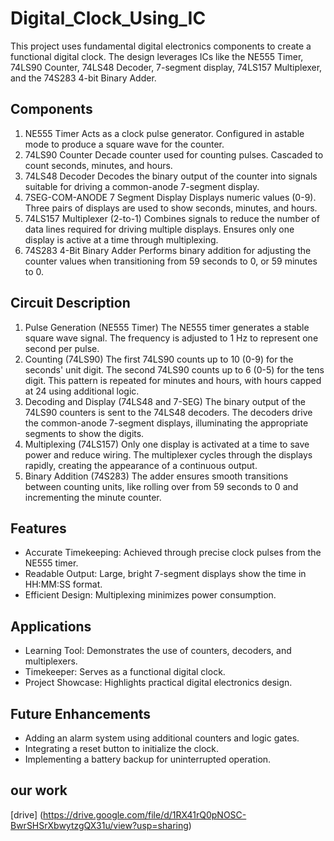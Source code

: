 # Digital_Clock_Using_IC
This project uses fundamental digital electronics components to create a functional digital clock. The design leverages ICs like the NE555 Timer, 74LS90 Counter, 74LS48 Decoder, 7-segment display, 74LS157 Multiplexer, and the 74S283 4-bit Binary Adder.

## Components
1. NE555 Timer
Acts as a clock pulse generator.
Configured in astable mode to produce a square wave for the counter.
2. 74LS90 Counter
Decade counter used for counting pulses.
Cascaded to count seconds, minutes, and hours.
3. 74LS48 Decoder
Decodes the binary output of the counter into signals suitable for driving a common-anode 7-segment display.
4. 7SEG-COM-ANODE 7 Segment Display
Displays numeric values (0-9).
Three pairs of displays are used to show seconds, minutes, and hours.
5. 74LS157 Multiplexer (2-to-1)
Combines signals to reduce the number of data lines required for driving multiple displays.
Ensures only one display is active at a time through multiplexing.
6. 74S283 4-Bit Binary Adder
Performs binary addition for adjusting the counter values when transitioning from 59 seconds to 0, or 59 minutes to 0.
## Circuit Description
1. Pulse Generation (NE555 Timer)
The NE555 timer generates a stable square wave signal.
The frequency is adjusted to 1 Hz to represent one second per pulse.
2. Counting (74LS90)
The first 74LS90 counts up to 10 (0-9) for the seconds' unit digit.
The second 74LS90 counts up to 6 (0-5) for the tens digit.
This pattern is repeated for minutes and hours, with hours capped at 24 using additional logic.
3. Decoding and Display (74LS48 and 7-SEG)
The binary output of the 74LS90 counters is sent to the 74LS48 decoders.
The decoders drive the common-anode 7-segment displays, illuminating the appropriate segments to show the digits.
4. Multiplexing (74LS157)
Only one display is activated at a time to save power and reduce wiring.
The multiplexer cycles through the displays rapidly, creating the appearance of a continuous output.
5. Binary Addition (74S283)
The adder ensures smooth transitions between counting units, like rolling over from 59 seconds to 0 and incrementing the minute counter.
## Features
- Accurate Timekeeping: Achieved through precise clock pulses from the NE555 timer.
- Readable Output: Large, bright 7-segment displays show the time in HH:MM:SS format.
- Efficient Design: Multiplexing minimizes power consumption.
## Applications
- Learning Tool: Demonstrates the use of counters, decoders, and multiplexers.
- Timekeeper: Serves as a functional digital clock.
- Project Showcase: Highlights practical digital electronics design.
## Future Enhancements
- Adding an alarm system using additional counters and logic gates.
- Integrating a reset button to initialize the clock.
- Implementing a battery backup for uninterrupted operation.


## our work
[drive] (https://drive.google.com/file/d/1RX41rQ0pNOSC-BwrSHSrXbwytzgQX31u/view?usp=sharing)

